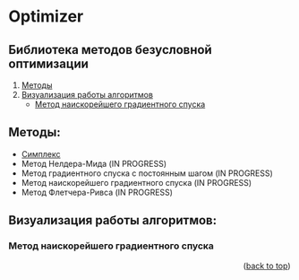 # Optimizer
## Библиотека методов безусловной оптимизации

  <ol>
    <li>
      <a href="#Методы">Методы</a>
    </li>
    <li>
      <a href="#Визуализация-работы-алгоритмов">Визуализация работы алгоритмов</a>
      <ul>
        <li><a href="#Метод-наискорейшего-градиентного-спуска">Метод наискорейшего градиентного спуска</a></li>
      </ul>
  </ol>

## Методы:
* [Симплекс](https://github.com/LIvanoff/Optimizer/blob/master/Simplex.ixx)
* Метод Нелдера-Мида (IN PROGRESS)
* Метод градиентного спуска с постоянным шагом (IN PROGRESS)
* Метод наискорейшего градиентного спуска (IN PROGRESS)
* Метод Флетчера-Ривса (IN PROGRESS)

## Визуализация работы алгоритмов:
### Метод наискорейшего градиентного спуска

<p align="right">(<a href="#readme-top">back to top</a>)</p>
